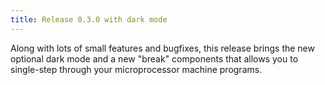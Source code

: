 ```yaml
---
title: Release 0.3.0 with dark mode
---
```


Along with lots of small features and bugfixes, this release brings the new
optional dark mode and a new "break" components that allows you to single-step
through your microprocessor machine programs.
